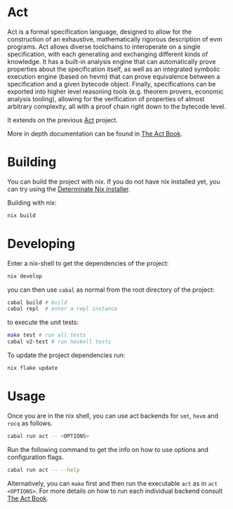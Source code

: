 # Act

Act is a formal specification language, designed to allow for the construction of an exhaustive,
mathematically rigorous description of evm programs. Act allows diverse toolchains to interoperate
on a single specification, with each generating and exchanging different kinds of knowledge. It has
a built-in analysis engine that can automatically prove properties about the specification itself,
as well as an integrated symbolic execution engine (based on hevm) that can prove equivalence
between a specification and a given bytecode object. Finally, specifications can be exported into
higher level reasoning tools (e.g. theorem provers, economic analysis tooling), allowing for the
verification of properties of almost arbitrary complexity, all with a proof chain right down to the
bytecode level.

It extends on the previous [Act](https://github.com/dapphub/klab/blob/master/acts.md) project.

More in depth documentation can be found in [The Act Book](https://ethereum.github.io/act/).

# Building

You can build the project with nix. If you do not have nix installed yet, you can try using the [Determinate Nix installer](https://github.com/DeterminateSystems/nix-installer).

Building with nix:

```sh
nix build
```

# Developing

Enter a nix-shell to get the dependencies of the project:

```sh
nix develop
```

you can then use `cabal` as normal from the root directory of the project:

```sh
cabal build # build
cabal repl  # enter a repl instance
```

to execute the unit tests:

```sh
make test # run all tests
cabal v2-test # run haskell tests
```

To update the project dependencies run:

```sh
nix flake update
```

# Usage

Once you are in the nix shell, you can use act backends for `smt`, `hevm` and `rocq` as follows.

```sh
cabal run act -- <OPTIONS>
```

Run the following command to get the info on how to use options and configuration flags.

```sh
cabal run act -- --help
```

Alternatively, you can `make` first and then run the executable `act` as in  `act <OPTIONS>`.
For more details on how to run each individual backend consult [The Act Book](https://ethereum.github.io/act/).